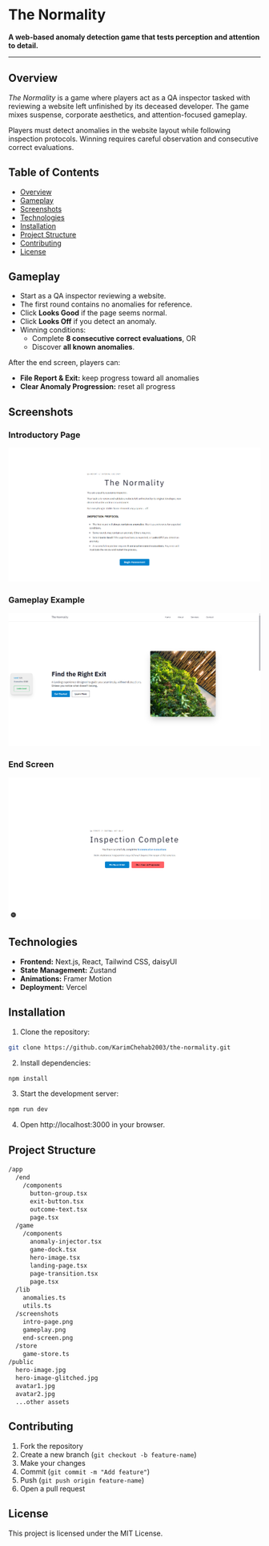 # The Normality

**A web-based anomaly detection game that tests perception and attention to detail.**

---

## Overview

_The Normality_ is a game where players act as a QA inspector tasked with reviewing a website left unfinished by its deceased developer. The game mixes suspense, corporate aesthetics, and attention-focused gameplay.

Players must detect anomalies in the website layout while following inspection protocols. Winning requires careful observation and consecutive correct evaluations.

## Table of Contents

- [Overview](#overview)
- [Gameplay](#gameplay)
- [Screenshots](#screenshots)
- [Technologies](#technologies)
- [Installation](#installation)
- [Project Structure](#project-structure)
- [Contributing](#contributing)
- [License](#license)

## Gameplay

- Start as a QA inspector reviewing a website.
- The first round contains no anomalies for reference.
- Click **Looks Good** if the page seems normal.
- Click **Looks Off** if you detect an anomaly.
- Winning conditions:
  - Complete **8 consecutive correct evaluations**, OR
  - Discover **all known anomalies**.

After the end screen, players can:

- **File Report & Exit:** keep progress toward all anomalies
- **Clear Anomaly Progression:** reset all progress

## Screenshots

### Introductory Page

![Intro Page](./screenshots/intro-page.png)

### Gameplay Example

![Gameplay](./screenshots/gameplay.png)

### End Screen

![End Screen](./screenshots/end-screen.png)

## Technologies

- **Frontend:** Next.js, React, Tailwind CSS, daisyUI
- **State Management:** Zustand
- **Animations:** Framer Motion
- **Deployment:** Vercel

## Installation

1. Clone the repository:

```bash
git clone https://github.com/KarimChehab2003/the-normality.git
```

2. Install dependencies:

```bash
npm install
```

3. Start the development server:

```bash
npm run dev
```

4. Open http://localhost:3000 in your browser.

## Project Structure

```text
/app
  /end
    /components
      button-group.tsx
      exit-button.tsx
      outcome-text.tsx
      page.tsx
  /game
    /components
      anomaly-injector.tsx
      game-dock.tsx
      hero-image.tsx
      landing-page.tsx
      page-transition.tsx
      page.tsx
  /lib
    anomalies.ts
    utils.ts
  /screenshots
    intro-page.png
    gameplay.png
    end-screen.png
  /store
    game-store.ts
/public
  hero-image.jpg
  hero-image-glitched.jpg
  avatar1.jpg
  avatar2.jpg
  ...other assets
```

## Contributing

1. Fork the repository
2. Create a new branch (`git checkout -b feature-name`)
3. Make your changes
4. Commit (`git commit -m "Add feature"`)
5. Push (`git push origin feature-name`)
6. Open a pull request

## License

This project is licensed under the MIT License.

```

```
